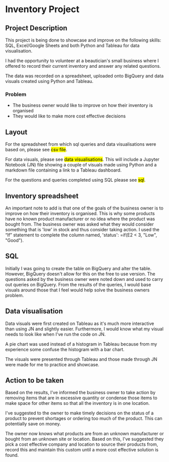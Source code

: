 # Inventory Project

## Project Description

This project is being done to showcase and improve on the following skills: SQL, Excel/Google Sheets and both Python and Tableau for data visualisation.

I had the opportunity to volunteer at a beautician's small business where I offered to record their current inventory and answer any related questions.

The data was recorded on a spreadsheet, uploaded onto BigQuery and data visuals created using Python and Tableau.

### Problem
- The business owner would like to improve on how their inventory is organised
- They would like to make more cost effective decisions

## Layout

For the spreadsheet from which sql queries and data visualisations were based on, please see <mark>csv file</mark>.

For data visuals, please see <mark>data visualisations</mark>. This will include a Jupyter Notebook
(JN) file showing a couple of visuals made using Python and a markdown file containing a link to a Tableau dashboard.

For the questions and queries completed using SQL please see <mark>sql</mark>.

## Inventory spreadsheet

An important note to add is that one of the goals of the business owner is to improve on how their inventory is organised. This is why some products have no known product manufacturer or no idea where the product was bought from. The business owner was asked what they would consider something that is 'low' in stock and thus consider taking action. I used the “If” statement to complete the column named, 'status': =if(E2 < 3, "Low", "Good").

## SQL

Initially I was going to create the table on BigQuery and alter the table. However, BigQuery doesn't allow for this on the free to use version.
The questions asked by the business owner were noted down and used to carry out queries on BigQuery. From the results of the queries, I would base visuals around those that I feel would help solve the business owners problem.

## Data visualisation

Data visuals were first created on Tableau as it's much more interactive than using JN and slightly easier. Furthermore, I would know what my visual needs to look like when I've run the code on JN.

A pie chart was used instead of a histogram in Tableau because from my experience some confuse the histogram with a bar chart.

The visuals were presented through Tableau and those made through JN were made for me to practice and showcase.

## Action to be taken

Based on the results, I've informed the business owner to take action by removing items that are in excessive quantity or condense those items to make space for other items so that all the inventory is in one location.

I've suggested to the owner to make timely decisions on the status of a product to prevent shortages or ordering too much of the product. This can potentially save on money.

The owner now knows what products are from an unknown manufacturer or bought from an unknown site or location. Based on this, I've suggested they pick a cost effective company and location to source their products from, record this and maintain this custom until a more cost effective solution is found.